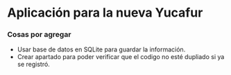 # Aplicación para la nueva Yucafur
### Cosas por agregar

- Usar base de datos en SQLite para guardar la información.
- Crear apartado para poder verificar que el codigo no esté dupliado si ya se registró.